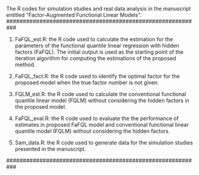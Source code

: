The R codes for simulation studies and real data analysis in the manuscript entitled "Factor-Augmented Functional Linear Models".
###########################################################

1. FaFQL_est.R: the R code used to calculate the estimation for the parameters of the functional quantile linear regression with hidden factors (FaFQL). The initial output is used as the starting point of the iteration algorithm for computing the estimations of the proposed method.

2. FaFQL_fact.R: the R code used to identify the optimal factor for the proposed model when the true factor number is not given. 

3. FQLM_est.R: the R code used to calculate the conventional functional quantile linear model (FQLM) without considering the hidden factors in the proposed model.

4. FaFQL_eval.R: the R code used to evaluate the the performance of estimates in proposed FaFQL model and conventional functional linear quantile model (FQLM) without considering the hidden factors.

5. Sam_data.R: the R code used to generate data for the simulation studies presented in the manuscript.

###########################################################
